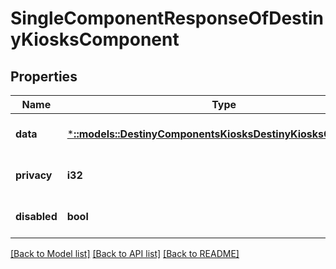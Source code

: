 # SingleComponentResponseOfDestinyKiosksComponent

## Properties
Name | Type | Description | Notes
------------ | ------------- | ------------- | -------------
**data** | [***::models::DestinyComponentsKiosksDestinyKiosksComponent**](Destiny.Components.Kiosks.DestinyKiosksComponent.md) |  | [optional] [default to null]
**privacy** | **i32** |  | [optional] [default to null]
**disabled** | **bool** | If true, this component is disabled. | [optional] [default to null]

[[Back to Model list]](../README.md#documentation-for-models) [[Back to API list]](../README.md#documentation-for-api-endpoints) [[Back to README]](../README.md)


